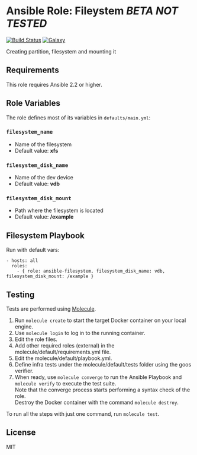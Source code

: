 Ansible Role: Fileystem *BETA NOT TESTED*
======================================

[![Build Status](https://travis-ci.org/entercloudsuite/ansible-filesystem.svg?branch=master)](https://travis-ci.org/entercloudsuite/ansible-filesystem)
[![Galaxy](https://img.shields.io/badge/galaxy-entercloudsuite.filesystem-blue.svg?style=flat-square)](https://galaxy.ansible.com/entercloudsuite/filesystem)

Creating partition, filesystem and mounting it

## Requirements

This role requires Ansible 2.2 or higher.

## Role Variables

The role defines most of its variables in `defaults/main.yml`:

### `filesystem_name`
- Name of the filesystem
- Default value: **xfs**

### `filesystem_disk_name`
- Name of the dev device
- Default value: **vdb**

### `filesystem_disk_mount`
- Path where the filesystem is located
- Default value: **/example**

## Filesystem Playbook

Run with default vars:

    - hosts: all
      roles:
        - { role: ansible-filesystem, filesystem_disk_name: vdb, filesystem_disk_mount: /example }

## Testing

Tests are performed using [Molecule](http://molecule.readthedocs.org/en/latest/).

1. Run `molecule create` to start the target Docker container on your local engine.  
2. Use `molecule login` to log in to the running container.  
3. Edit the role files.  
4. Add other required roles (external) in the molecule/default/requirements.yml file.  
5. Edit the molecule/default/playbook.yml.  
6. Define infra tests under the molecule/default/tests folder using the goos verifier.  
7. When ready, use `molecule converge` to run the Ansible Playbook and `molecule verify` to execute the test suite.  
Note that the converge process starts performing a syntax check of the role.  
Destroy the Docker container with the command `molecule destroy`.   

To run all the steps with just one command, run `molecule test`.  

## License

MIT
